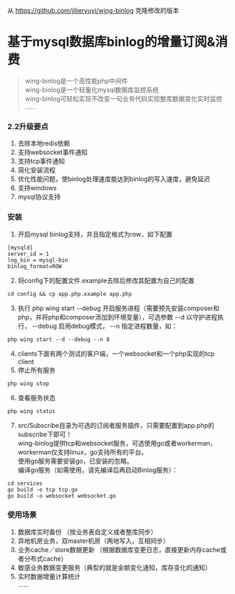 从 https://github.com/jilieryuyi/wing-binlog 克隆修改的版本


基于mysql数据库binlog的增量订阅&消费
====
>wing-binlog是一个高性能php中间件    
wing-binlog是一个轻量化mysql数据库监控系统     
wing-binlog可轻松实现不改变一句业务代码实现整库数据变化实时监控      
......

### 2.2升级要点
1. 去除本地redis依赖    
2. 支持websocket事件通知    
3. 支持tcp事件通知    
4. 简化安装流程      
5. 优化性能问题，使binlog处理速度能达到binlog的写入速度，避免延迟
6. 支持windows
7. mysql协议支持
   
### 安装
1. 开启mysql binlog支持，并且指定格式为row，如下配置   
````
[mysqld]
server_id = 1
log_bin = mysql-bin
binlog_format=ROW
````             
2. 将config下的配置文件.example去除后修改其配置为自己的配置 
````
cd config && cp app.php.example app.php
````  
3. 执行 php wing start --debug 开启服务进程（需要预先安装composer和php，并将php和composer添加到环境变量），可选参数 --d 以守护进程执行， --debug 启用debug模式， --n 指定进程数量，如：      
````
php wing start --d --debug --n 8 
````         
4. clients下面有两个测试的客户端，一个websocket和一个php实现的tcp client      
5. 停止所有服务  
````
php wing stop 
````
6. 查看服务状态   
````
php wing status 
````
7. src/Subscribe目录为可选的订阅者服务插件，只需要配置到app.php的subscribe下即可！    
wing-binlog提供tcp和websocket服务，可选使用go或者workerman，workerman仅支持linux，go支持所有的平台。    
使用go服务需要安装go，已安装的忽略。    
编译go服务（如需使用，请先编译后再启动Binlog服务）：
````
cd services
go build -o tcp tcp.go
go build -o websocket websocket.go
````
     
### 使用场景
1. 数据库实时备份 （按业务表自定义或者整库同步）    
2. 异地机房业务，双master机房（两地写入，互相同步）     
3. 业务cache／store数据更新 （根据数据库变更日志，直接更新内存cache或者分布式cache）     
4. 敏感业务数据变更服务（典型的就是金额变化通知，库存变化的通知）    
5. 实时数据增量计算统计      
...... 

   